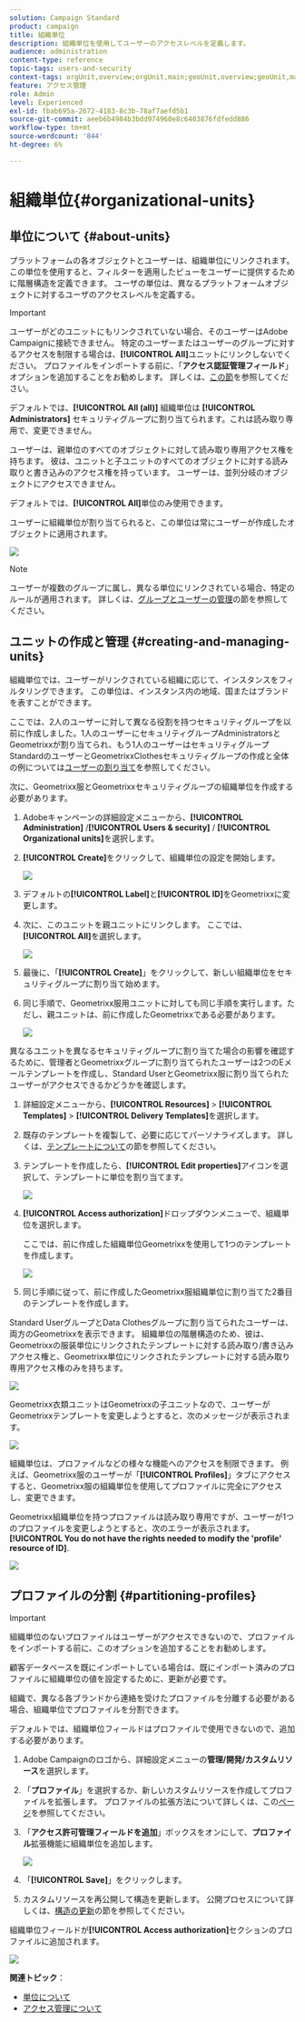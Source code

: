 ```yaml
---
solution: Campaign Standard
product: campaign
title: 組織単位
description: 組織単位を使用してユーザーのアクセスレベルを定義します。
audience: administration
content-type: reference
topic-tags: users-and-security
context-tags: orgUnit,overview;orgUnit,main;geoUnit,overview;geoUnit,main
feature: アクセス管理
role: Admin
level: Experienced
exl-id: fbab695a-2672-4183-8c3b-78af7aefd5b1
source-git-commit: aeeb6b4984b3bdd974960e8c6403876fdfedd886
workflow-type: tm+mt
source-wordcount: '844'
ht-degree: 6%

---
```


# 組織単位{#organizational-units}

## 単位について {#about-units}

プラットフォームの各オブジェクトとユーザーは、組織単位にリンクされます。 この単位を使用すると、フィルターを適用したビューをユーザーに提供するために階層構造を定義できます。 ユーザの単位は、異なるプラットフォームオブジェクトに対するユーザのアクセスレベルを定義する。

>[!IMPORTANT]
>
>ユーザーがどのユニットにもリンクされていない場合、そのユーザーはAdobe Campaignに接続できません。 特定のユーザーまたはユーザーのグループに対するアクセスを制限する場合は、**[!UICONTROL All]**&#x200B;ユニットにリンクしないでください。 プロファイルをインポートする前に、「**アクセス認証管理フィールド**」オプションを追加することをお勧めします。 詳しくは、[この節](../../administration/using/organizational-units.md#partitioning-profiles)を参照してください。
>
>デフォルトでは、**[!UICONTROL All (all)]** 組織単位は **[!UICONTROL Administrators]** セキュリティグループに割り当てられます。これは読み取り専用で、変更できません。

ユーザーは、親単位のすべてのオブジェクトに対して読み取り専用アクセス権を持ちます。 彼は、ユニットと子ユニットのすべてのオブジェクトに対する読み取りと書き込みのアクセス権を持っています。 ユーザーは、並列分岐のオブジェクトにアクセスできません。

デフォルトでは、**[!UICONTROL All]**&#x200B;単位のみ使用できます。

ユーザーに組織単位が割り当てられると、この単位は常にユーザーが作成したオブジェクトに適用されます。

![](assets/user_management_2.png)

>[!NOTE]
>
>ユーザーが複数のグループに属し、異なる単位にリンクされている場合、特定のルールが適用されます。 詳しくは、[グループとユーザーの管理](../../administration/using/managing-groups-and-users.md)の節を参照してください。

## ユニットの作成と管理 {#creating-and-managing-units}

組織単位では、ユーザーがリンクされている組織に応じて、インスタンスをフィルタリングできます。 この単位は、インスタンス内の地域、国またはブランドを表すことができます。

ここでは、2人のユーザーに対して異なる役割を持つセキュリティグループを以前に作成しました。1人のユーザーにセキュリティグループAdministratorsとGeometrixxが割り当てられ、もう1人のユーザーはセキュリティグループStandardのユーザーとGeometrixxClothesセキュリティグループの作成と全体の例については[ユーザーの割り当て](../../administration/using/managing-groups-and-users.md#creating-a-security-group-and-assigning-users)を参照してください。

次に、Geometrixx服とGeometrixxセキュリティグループの組織単位を作成する必要があります。

1. Adobeキャンペーンの詳細設定メニューから、**[!UICONTROL Administration]** /**[!UICONTROL Users & security]** / **[!UICONTROL Organizational units]**&#x200B;を選択します。
1. **[!UICONTROL Create]**&#x200B;をクリックして、組織単位の設定を開始します。

   ![](assets/manage_units_1.png)

1. デフォルトの&#x200B;**[!UICONTROL Label]**&#x200B;と&#x200B;**[!UICONTROL ID]**&#x200B;をGeometrixxに変更します。
1. 次に、このユニットを親ユニットにリンクします。 ここでは、**[!UICONTROL All]**&#x200B;を選択します。

   ![](assets/manage_units_2.png)

1. 最後に、「**[!UICONTROL Create]**」をクリックして、新しい組織単位をセキュリティグループに割り当て始めます。
1. 同じ手順で、Geometrixx服用ユニットに対しても同じ手順を実行します。ただし、親ユニットは、前に作成したGeometrixxである必要があります。

   ![](assets/manage_units_3.png)

異なるユニットを異なるセキュリティグループに割り当てた場合の影響を確認するために、管理者とGeometrixxグループに割り当てられたユーザーは2つのEメールテンプレートを作成し、Standard UserとGeometrixx服に割り当てられたユーザーがアクセスできるかどうかを確認します。

1. 詳細設定メニューから、**[!UICONTROL Resources]** > **[!UICONTROL Templates]** > **[!UICONTROL Delivery Templates]**&#x200B;を選択します。
1. 既存のテンプレートを複製して、必要に応じてパーソナライズします。 詳しくは、[テンプレートについて](../../start/using/marketing-activity-templates.md)の節を参照してください。
1. テンプレートを作成したら、**[!UICONTROL Edit properties]**&#x200B;アイコンを選択して、テンプレートに単位を割り当てます。

   ![](assets/manage_units_6.png)

1. **[!UICONTROL Access authorization]**&#x200B;ドロップダウンメニューで、組織単位を選択します。

   ここでは、前に作成した組織単位Geometrixxを使用して1つのテンプレートを作成します。

   ![](assets/manage_units_5.png)

1. 同じ手順に従って、前に作成したGeometrixx服組織単位に割り当てた2番目のテンプレートを作成します。

Standard UserグループとData Clothesグループに割り当てられたユーザーは、両方のGeometrixxを表示できます。 組織単位の階層構造のため、彼は、Geometrixxの服装単位にリンクされたテンプレートに対する読み取り/書き込みアクセス権と、Geometrixx単位にリンクされたテンプレートに対する読み取り専用アクセス権のみを持ちます。

![](assets/manage_units_7.png)

Geometrixx衣類ユニットはGeometrixxの子ユニットなので、ユーザーがGeometrixxテンプレートを変更しようとすると、次のメッセージが表示されます。

![](assets/manage_units_8.png)

組織単位は、プロファイルなどの様々な機能へのアクセスを制限できます。 例えば、Geometrixx服のユーザーが「**[!UICONTROL Profiles]**」タブにアクセスすると、Geometrixx服の組織単位を使用してプロファイルに完全にアクセスし、変更できます。

Geometrixx組織単位を持つプロファイルは読み取り専用ですが、ユーザーが1つのプロファイルを変更しようとすると、次のエラーが表示されます。**[!UICONTROL You do not have the rights needed to modify the 'profile' resource of ID]**.

![](assets/manage_units_10.png)

## プロファイルの分割 {#partitioning-profiles}

>[!IMPORTANT]
>
>組織単位のないプロファイルはユーザーがアクセスできないので、プロファイルをインポートする前に、このオプションを追加することをお勧めします。
>
>顧客データベースを既にインポートしている場合は、既にインポート済みのプロファイルに組織単位の値を設定するために、更新が必要です。

組織で、異なる各ブランドから連絡を受けたプロファイルを分離する必要がある場合、組織単位でプロファイルを分割できます。

デフォルトでは、組織単位フィールドはプロファイルで使用できないので、追加する必要があります。

1. Adobe Campaignのロゴから、詳細設定メニューの&#x200B;**管理/開発/カスタムリソース**&#x200B;を選択します。
1. 「**プロファイル**」を選択するか、新しいカスタムリソースを作成してプロファイルを拡張します。 プロファイルの拡張方法について詳しくは、この[ページ](../../developing/using/extending-the-profile-resource-with-a-new-field.md#step-1--extend-the-profile-resource)を参照してください。
1. 「**アクセス許可管理フィールドを追加**」ボックスをオンにして、**プロファイル**&#x200B;拡張機能に組織単位を追加します。

   ![](assets/user_management_9.png)

1. 「**[!UICONTROL Save]**」をクリックします。
1. カスタムリソースを再公開して構造を更新します。 公開プロセスについて詳しくは、[構造の更新](../../developing/using/updating-the-database-structure.md)の節を参照してください。

組織単位フィールドが&#x200B;**[!UICONTROL Access authorization]**&#x200B;セクションのプロファイルに追加されます。

![](assets/user_management_10.png)

**関連トピック**：

* [単位について](../../administration/using/organizational-units.md#about-units)
* [アクセス管理について](../../administration/using/about-access-management.md)
